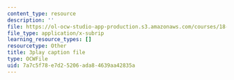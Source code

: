 ```yaml
---
content_type: resource
description: ''
file: https://ol-ocw-studio-app-production.s3.amazonaws.com/courses/18-01sc-single-variable-calculus-fall-2010/7a7c5f78e7d25206ada84639aa42835a_2keGgDBJKGU.vtt
file_type: application/x-subrip
learning_resource_types: []
resourcetype: Other
title: 3play caption file
type: OCWFile
uid: 7a7c5f78-e7d2-5206-ada8-4639aa42835a
---
```

